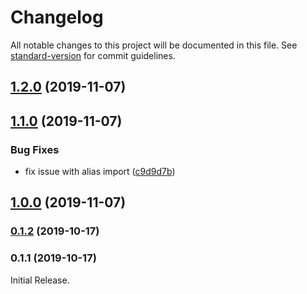 # Changelog

All notable changes to this project will be documented in this file. See [standard-version](https://github.com/conventional-changelog/standard-version) for commit guidelines.

## [1.2.0](https://github.com/Weffe/shopify-checkout-step-manager/compare/v1.1.0...v1.2.0) (2019-11-07)

## [1.1.0](https://github.com/Weffe/shopify-checkout-step-manager/compare/v1.0.0...v1.1.0) (2019-11-07)


### Bug Fixes

* fix issue with alias import ([c9d9d7b](https://github.com/Weffe/shopify-checkout-step-manager/commit/c9d9d7b839d9c8d0153d87015a025fea1ee245ee))

## [1.0.0](https://github.com/Weffe/shopify-checkout-step-manager/compare/v0.1.2...v1.0.0) (2019-11-07)

### [0.1.2](https://github.com/Weffe/shopify-checkout-step-manager/compare/v0.1.1...v0.1.2) (2019-10-17)

### 0.1.1 (2019-10-17)

Initial Release.